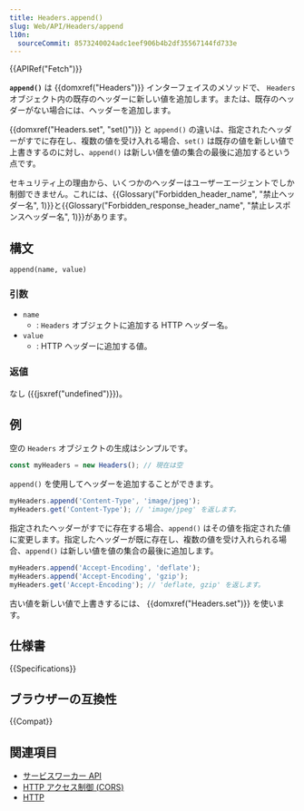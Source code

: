 ```yaml
---
title: Headers.append()
slug: Web/API/Headers/append
l10n:
  sourceCommit: 8573240024adc1eef906b4b2df35567144fd733e
---
```


{{APIRef("Fetch")}}

**`append()`** は {{domxref("Headers")}} インターフェイスのメソッドで、 `Headers` オブジェクト内の既存のヘッダーに新しい値を追加します。または、既存のヘッダーがない場合には、ヘッダーを追加します。

{{domxref("Headers.set", "set()")}} と `append()` の違いは、指定されたヘッダーがすでに存在し、複数の値を受け入れる場合、`set()` は既存の値を新しい値で上書きするのに対し、`append()` は新しい値を値の集合の最後に追加するという点です。

セキュリティ上の理由から、いくつかのヘッダーはユーザーエージェントでしか制御できません。これには、{{Glossary("Forbidden_header_name", "禁止ヘッダー名", 1)}}と{{Glossary("Forbidden_response_header_name", "禁止レスポンスヘッダー名", 1)}}があります。

## 構文

```js-nolint
append(name, value)
```

### 引数

- `name`
  - : `Headers` オブジェクトに追加する HTTP ヘッダー名。
- `value`
  - : HTTP ヘッダーに追加する値。

### 返値

なし ({{jsxref("undefined")}})。

## 例

空の `Headers` オブジェクトの生成はシンプルです。

```js
const myHeaders = new Headers(); // 現在は空
```

`append()` を使用してヘッダーを追加することができます。

```js
myHeaders.append('Content-Type', 'image/jpeg');
myHeaders.get('Content-Type'); // 'image/jpeg' を返します。
```

指定されたヘッダーがすでに存在する場合、`append()` はその値を指定された値に変更します。指定したヘッダーが既に存在し、複数の値を受け入れられる場合、`append()` は新しい値を値の集合の最後に追加します。

```js
myHeaders.append('Accept-Encoding', 'deflate');
myHeaders.append('Accept-Encoding', 'gzip');
myHeaders.get('Accept-Encoding'); // 'deflate, gzip' を返します。
```

古い値を新しい値で上書きするには、 {{domxref("Headers.set")}} を使います。

## 仕様書

{{Specifications}}

## ブラウザーの互換性

{{Compat}}

## 関連項目

- [サービスワーカー API](/ja/docs/Web/API/Service_Worker_API)
- [HTTP アクセス制御 (CORS)](/ja/docs/Web/HTTP/CORS)
- [HTTP](/ja/docs/Web/HTTP)
